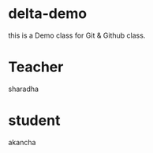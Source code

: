 # delta-demo
this is a Demo class for Git &amp; Github class.

# Teacher
sharadha

# student
akancha